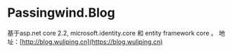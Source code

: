 # Passingwind.Blog

基于asp.net core 2.2, microsoft.identity.core 和 entity framework core 。
地址：[http://blog.wuliping.cn](https://blog.wuliping.cn)
